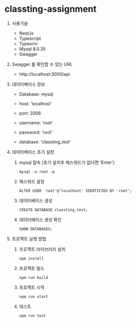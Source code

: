 # classting-assignment

1. 사용기술
   * NestJs
   * Typescript
   * Typeorm
   * Mysql 8.0.35
   * Swagger

2. Swagger 를 확인할 수 있는 URL
   * http://localhost:3000/api

3. 데이터베이스 정보
   * Database: mysql

   * host: 'localhost'
   * port: 3306
   * username: 'root'
   * password: 'root'
   * database: 'classting_test'

4. 데이터베이스 초기 설정
   1) mysql 접속 (초기 설치후 패스워드가 없다면 'Enter')
      ```
      mysql -u root -p
      ```
   2) 패스워드 설정
      ```
      ALTER USER 'root'@'localhost' IDENTIFIED BY 'root';
      ```
   3) 데이터베이스 생성
      ```
      CREATE DATABASE classting_test;
      ```
   4) 데이터베이스 생성 확인
      ```
      SHOW DATABASES;
      ```

5. 프로젝트 실행 방법
   1) 프로젝트 라이브러리 설치
      ```
      npm install 
      ```
   2) 프로젝트 빌드
      ```
      npm run build
      ```

   3) 프로젝트 시작
      ```
      npm run start
      ``` 

   4) 테스트
      ```
      npm run test
      ```
      
